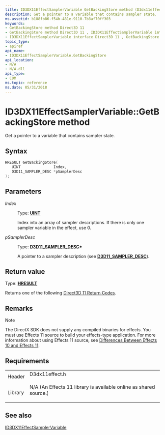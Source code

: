 ```yaml
---
title: ID3DX11EffectSamplerVariable GetBackingStore method (D3dx11effect.h)
description: Get a pointer to a variable that contains sampler state.
ms.assetid: b188fb86-f54b-481e-9110-7b8af70ff303
keywords:
- GetBackingStore method Direct3D 11
- GetBackingStore method Direct3D 11 , ID3DX11EffectSamplerVariable interface
- ID3DX11EffectSamplerVariable interface Direct3D 11 , GetBackingStore method
topic_type:
- apiref
api_name:
- ID3DX11EffectSamplerVariable.GetBackingStore
api_location:
- N/A
- N/A.dll
api_type:
- COM
ms.topic: reference
ms.date: 05/31/2018
---
```


# ID3DX11EffectSamplerVariable::GetBackingStore method

Get a pointer to a variable that contains sampler state.

## Syntax


```C++
HRESULT GetBackingStore(
   UINT               Index,
   D3D11_SAMPLER_DESC *pSamplerDesc
);
```



## Parameters

<dl> <dt>

*Index* 
</dt> <dd>

Type: **[**UINT**](https://docs.microsoft.com/windows/desktop/WinProg/windows-data-types)**

Index into an array of sampler descriptions. If there is only one sampler variable in the effect, use 0.

</dd> <dt>

*pSamplerDesc* 
</dt> <dd>

Type: **[**D3D11\_SAMPLER\_DESC**](/windows/desktop/api/D3D11/ns-d3d11-d3d11_sampler_desc)\***

A pointer to a sampler description (see [**D3D11\_SAMPLER\_DESC**](/windows/desktop/api/D3D11/ns-d3d11-d3d11_sampler_desc)).

</dd> </dl>

## Return value

Type: **[**HRESULT**](https://msdn.microsoft.com/library/Bb401631(v=MSDN.10).aspx)**

Returns one of the following [Direct3D 11 Return Codes](d3d11-graphics-reference-returnvalues.md).

## Remarks

> [!Note]  
> The DirectX SDK does not supply any compiled binaries for effects. You must use Effects 11 source to build your effects-type application. For more information about using Effects 11 source, see [Differences Between Effects 10 and Effects 11](d3d11-graphics-programming-guide-effects-differences.md).

 

## Requirements



|                    |                                                                                                                                              |
|--------------------|----------------------------------------------------------------------------------------------------------------------------------------------|
| Header<br/>  | <dl> <dt>D3dx11effect.h</dt> </dl>                                                    |
| Library<br/> | <dl> <dt>N/A (An Effects 11 library is available online as shared source.)</dt> </dl> |



## See also

<dl> <dt>

[ID3DX11EffectSamplerVariable](id3dx11effectsamplervariable.md)
</dt> </dl>

 

 






